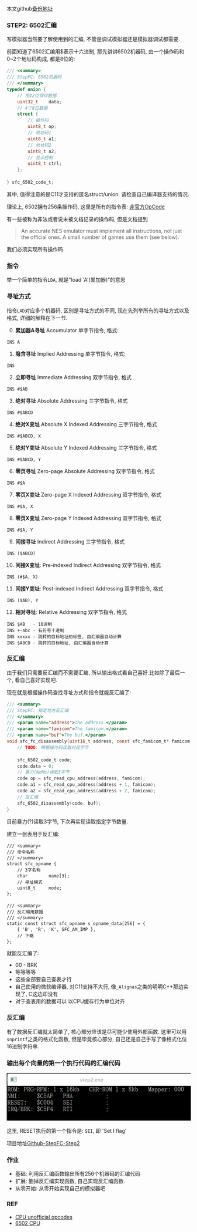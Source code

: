 本文github[备份地址](https://github.com/dustpg/BlogFM/issues/8)

### STEP2: 6502汇编
写模拟器当然要了解使用到的汇编, 不管是调试模拟器还是模拟器调试都需要.

前面知道了6502汇编用\$表示十六进制, 那先讲讲6502机器码, 由一个操作码和0~2个地址码构成, 都是8位的:
```c
/// <summary>
/// StepFC: 6502机器码
/// </summary>
typedef union {
    // 用32位保存数据
    uint32_t    data;
    // 4个8位数据
    struct {
        // 操作码 
        uint8_t op;
        // 地址码1
        uint8_t a1;
        // 地址码2
        uint8_t a2;
        // 显示控制
        uint8_t ctrl;
    };

} sfc_6502_code_t;
```
其中, 值得注意的是C11才支持的匿名struct/union. 请检查自己编译器支持的情况.

理论上, 6502拥有256条操作码, 这里是所有的指令表: [非官方OpCode](http://wiki.nesdev.com/w/index.php/CPU_unofficial_opcodes#Games_using_unofficial_opcodes)

有一些被称为非法或者说未被文档记录的操作码, 但是文档提到
> An accurate NES emulator must implement all instructions, not just the official ones. A small number of games use them (see below).

我们必须实现所有操作码.

### 指令
举一个简单的指令```LDA```, 就是"load 'A'(累加器)"的意思

### 寻址方式
指令```LAD```对应多个机器码, 区别是寻址方式的不同, 现在先列举所有的寻址方式以及格式, 详细的解释在下一节.

0. **累加器A寻址** Accumulator
单字节指令, 格式:
```
INS A
```

1. **隐含寻址** Implied Addressing
单字节指令, 格式:
```
INS
```

2. **立即寻址** Immediate Addressing
双字节指令, 格式
```
INS #$AB
```

3. **绝对寻址** Absolute Addressing
三字节指令, 格式
```
INS #$ABCD
```

4. **绝对X变址** Absolute X Indexed Addressing
三字节指令, 格式
```
INS #$ABCD, X
```

5. **绝对Y变址** Absolute Y Indexed Addressing
三字节指令, 格式
```
INS #$ABCD, Y
```

6. **零页寻址** Zero-page Absolute Addressing
双字节指令, 格式
```
INS #$A
```

7. **零页X变址** Zero-page X Indexed Addressing
双字节指令, 格式
```
INS #$A, X
```

8. **零页X变址** Zero-page Y Indexed Addressing
双字节指令, 格式
```
INS #$A, Y
```

9. **间接寻址** Indirect Addressing
三字节指令, 格式
```
INS ($ABCD)
```

10. **间接X变址**: Pre-indexed Indirect Addressing
双字节指令, 格式
```
INS (#$A, X)
```

11. **间接Y变址**: Post-indexed Indirect Addressing
双字节指令, 格式
```
INS ($AB), Y
```

12. **相对寻址**: Relative Addressing
双字节指令, 格式
```
INS $AB   - 16进制
INS +-abc - 有符号十进制
INS xxxxx - 跳转的目标地址的标签, 由汇编器自动计算
INS $ABCD - 跳转的目标地址, 由汇编器自动计算
```

### 反汇编
由于我们只需要反汇编而不需要汇编, 所以输出格式看自己喜好.比如除了最后一个, 看自己喜好实现吧.

现在就是根据操作码查找寻址方式和指令就能反汇编了:

```c
/// <summary>
/// StepFC: 指定地方反汇编
/// </summary>
/// <param name="address">The address.</param>
/// <param name="famicom">The famicom.</param>
/// <param name="buf">The buf.</param>
void sfc_fc_disassembly(uint16_t address, const sfc_famicom_t* famicom, char buf[]) {
    // TODO: 根据操作码读取对应字节

    sfc_6502_code_t code;
    code.data = 0;
    // 暴力(NoMo)读取3字节
    code.op = sfc_read_cpu_address(address, famicom);
    code.a1 = sfc_read_cpu_address(address + 1, famicom);
    code.a2 = sfc_read_cpu_address(address + 2, famicom);
    // 反汇编
    sfc_6502_disassembly(code, buf);
}
```

目前暴力(?)读取3字节, 下次再实现读取指定字节数量.

建立一张表用于反汇编:

```cp
/// <summary>
/// 命令名称
/// </summary>
struct sfc_opname {
    // 3字名称
    char        name[3];
    // 寻址模式
    uint8_t     mode;
};

/// <summary>
/// 反汇编用数据
/// </summary>
static const struct sfc_opname s_opname_data[256] = {
    { 'B', 'R', 'K', SFC_AM_IMP },
    // 下略
};
```
就能反汇编了:
 
 - 00 - BRK
 - 等等等等
 - 这些全部要自己查表才行
 - 自己使用的微软编译器, 对C11支持不大行, 像```_Alignas```之类的明明C++那边实现了, C这边却没有
 - 对于查表用的数据可以 以CPU缓存行为单位对齐

### 反汇编
有了数据反汇编就太简单了, 核心部分应该是尽可能少使用外部函数. 这里可以用```snprintf```之类的格式化函数, 但是毕竟核心部分, 自己还是自己手写了像格式化位16进制字符串.

### 输出每个向量的第一个执行代码的汇编代码
![output](./output.png)

这里, RESET执行的第一个指令是: ```SEI```, 即 'Set I flag'

项目地址[Github-StepFC-Step2](https://github.com/dustpg/StepFC/tree/master/step2)

### 作业
 - 基础: 利用反汇编函数输出所有256个机器码的汇编代码
 - 扩展: 删掉反汇编实现函数, 自己实现反汇编函数.
 - 从零开始: 从零开始实现自己的模拟器吧


### REF
 - [CPU unofficial opcodes](http://wiki.nesdev.com/w/index.php/CPU_unofficial_opcodes)
 - [6502 CPU](http://nesdev.com/6502_cpu.txt)
